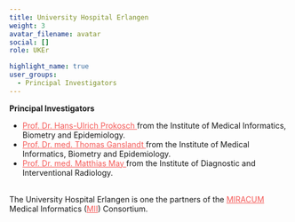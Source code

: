 ```yaml
---
title: University Hospital Erlangen
weight: 3
avatar_filename: avatar
social: []
role: UKEr

highlight_name: true
user_groups:
  - Principal Investigators
---
```

**Principal Investigators**
-	<a href="https://www.imi.med.fau.de/person/prof-dr-hans-ulrich-prokosch/" style="color: #f55957 !important;"> Prof. Dr. Hans-Ulrich Prokosch </a> from the Institute of Medical Informatics, Biometry and Epidemiology.
-	<a href="https://www.imi.med.fau.de/person/prof-dr-thomas-ganslandt/" style="color: #f55957 !important;"> Prof. Dr. med. Thomas Ganslandt </a> from the Institute of Medical Informatics, Biometry and Epidemiology.
-	<a href="https://www.radiologie.uk-erlangen.de/kontakt/visitenkarte/matthias-may-229/" style="color: #f55957 !important;"> Prof. Dr. med. Matthias May </a> from the Institute of Diagnostic and Interventional Radiology.



<br>The University Hospital Erlangen is one the partners of the <a href="https://www.miracum.org/en/" style="color: #f55957 !important;">MIRACUM</a> Medical Informatics (<a href="https://www.medizininformatik-initiative.de/en/start" style="color: #f55957 !important;">MII</a>) Consortium.
<style>
  .bottom-three {
    margin-bottom: 2 cm;
    text-align:justify;
    hyphens: auto;
    -webkit-hyphens: auto;
  }
</style>
